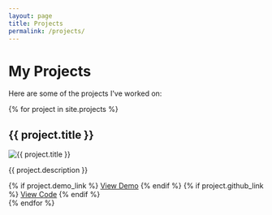 ```yaml
---
layout: page
title: Projects
permalink: /projects/
---
```


# My Projects
Here are some of the projects I've worked on:

{% for project in site.projects %}
  <div class="project-card">
    <h2>{{ project.title }}</h2>
    <img src="{{ project.image | relative_url }}" alt="{{ project.title }}">
    <p>{{ project.description }}</p>
    <div class="project-links">
      {% if project.demo_link %}
        <a href="{{ project.demo_link }}" class="button">View Demo</a>
      {% endif %}
      {% if project.github_link %}
        <a href="{{ project.github_link }}" class="button">View Code</a>
      {% endif %}
    </div>
  </div>
{% endfor %}